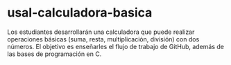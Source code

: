# usal-calculadora-basica
Los estudiantes desarrollarán una calculadora que puede realizar operaciones básicas (suma, resta, multiplicación, división) con dos números. El objetivo es enseñarles el flujo de trabajo de GitHub, además de las bases de programación en C.
